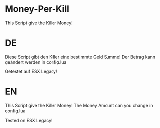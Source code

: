 # Money-Per-Kill
This Script give the Killer Money!

# DE
Diese Script gibt den Killer eine bestimmte Geld Summe!
Der Betrag kann geändert werden in config.lua

Getestet auf ESX Legacy!

# EN
This Script give the Killer Money!
The Money Amount can you change in config.lua

Tested on ESX Legacy!
